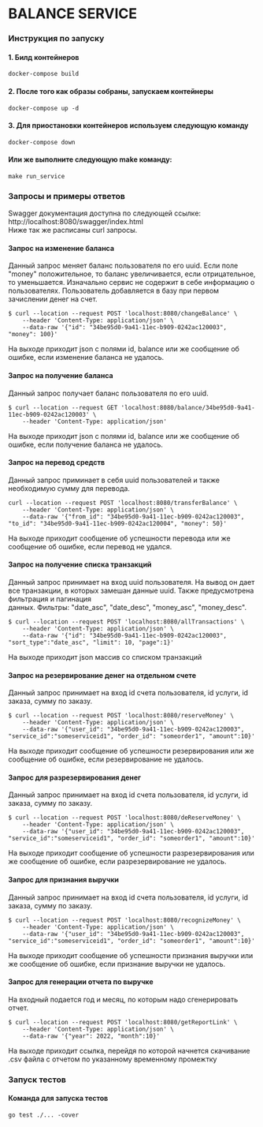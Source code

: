 # BALANCE SERVICE



### Инструкция по запуску

#### 1. Билд контейнеров
```
docker-compose build
```

#### 2. После того как образы собраны, запускаем контейнеры
```
docker-compose up -d
```


#### 3. Для приостановки контейнеров используем следующую команду
```
docker-compose down
```

#### Или же выполните следующую make команду:
```
make run_service
```


### Запросы и примеры ответов
Swagger документация доступна по следующей ссылке: http://localhost:8080/swagger/index.html   
Ниже так же расписаны curl запросы.


#### Запрос на изменение баланса
Данный запрос меняет баланс пользователя по его uuid. Если поле "money" положительное, то баланс увеличивается, если отрицательное, то уменьшается.
Изначально сервис не содержит в себе информацию о пользователях. Пользователь добавляется в базу при первом зачислении денег на счет.
```
$ curl --location --request POST 'localhost:8080/changeBalance' \
    --header 'Content-Type: application/json' \
    --data-raw '{"id": "34be95d0-9a41-11ec-b909-0242ac120003", "money": 100}'
```  

На выходе приходит json с полями id, balance или же сообщение об ошибке, если изменение баланса не удалось.

#### Запрос на получение баланса
Данный запрос получает баланс пользователя по его uuid. 
```
$ curl --location --request GET 'localhost:8080/balance/34be95d0-9a41-11ec-b909-0242ac120003' \
    --header 'Content-Type: application/json'
```

На выходе приходит json с полями id, balance или же сообщение об ошибке, если получение баланса не удалось.
#### Запрос на перевод средств
Данный запрос приминает в себя uuid пользователей и также необходимую сумму для перевода.
```
curl --location --request POST 'localhost:8080/transferBalance' \
    --header 'Content-Type: application/json' \
    --data-raw '{"from_id": "34be95d0-9a41-11ec-b909-0242ac120003", "to_id": "34be95d0-9a41-11ec-b909-0242ac120004", "money": 50}'
```


На выходе приходит сообщение об успешности перевода или же сообщение об ошибке, если перевод не удался.
#### Запрос на получение списка транзакций
Данный запрос принимает на вход uuid пользователя. На вывод он дает все транзакции, в которых замешан данные uuid. Также предусмотрена фильтрация и пагинация   
данных. Фильтры: "date_asc", "date_desc", "money_asc", "money_desc".
```
$ curl --location --request POST 'localhost:8080/allTransactions' \
    --header 'Content-Type: application/json' \
    --data-raw '{"id": "34be95d0-9a41-11ec-b909-0242ac120003", "sort_type":"date_asc", "limit": 10, "page":1}'
```
На выходе приходит json массив со списком транзакций

#### Запрос на резервирование денег на отдельном счете
Данный запрос принимает на вход id счета пользователя, id услуги, id заказа, сумму по заказу.
```
$ curl --location --request POST 'localhost:8080/reserveMoney' \
    --header 'Content-Type: application/json' \
    --data-raw '{"user_id": "34be95d0-9a41-11ec-b909-0242ac120003", "service_id":"someserviceid1", "order_id": "someorder1", "amount":10}'
```

На выходе приходит сообщение об успешности резервирования или же сообщение об ошибке, если резервирование не удалось.
#### Запрос для разрезервирования денег
Данный запрос принимает на вход id счета пользователя, id услуги, id заказа, сумму по заказу.
```
$ curl --location --request POST 'localhost:8080/deReserveMoney' \
    --header 'Content-Type: application/json' \
    --data-raw '{"user_id": "34be95d0-9a41-11ec-b909-0242ac120003", "service_id":"someserviceid1", "order_id": "someorder1", "amount":10}'
```
На выходе приходит сообщение об успешности разрезервирования или же сообщение об ошибке, если разрезервирование не удалось.
#### Запрос для признания выручки
Данный запрос принимает на вход id счета пользователя, id услуги, id заказа, сумму по заказу.
```
$ curl --location --request POST 'localhost:8080/recognizeMoney' \
    --header 'Content-Type: application/json' \
    --data-raw '{"user_id": "34be95d0-9a41-11ec-b909-0242ac120003", "service_id":"someserviceid1", "order_id": "someorder1", "amount":10}'
```
На выходе приходит сообщение об успешности признания выручки или же сообщение об ошибке, если признание выручки не удалось.
#### Запрос для генерации отчета по выручке
На входный подается год и месяц, по которым надо сгенерировать отчет.
```
$ curl --location --request POST 'localhost:8080/getReportLink' \
    --header 'Content-Type: application/json' \
    --data-raw '{"year": 2022, "month":10}'
```

На выходе приходит ссылка, перейдя по которой начнется скачивание .csv файла с отчетом по указанному временному промежтку
### Запуск тестов

#### Команда для запуска тестов
```
go test ./... -cover
```

